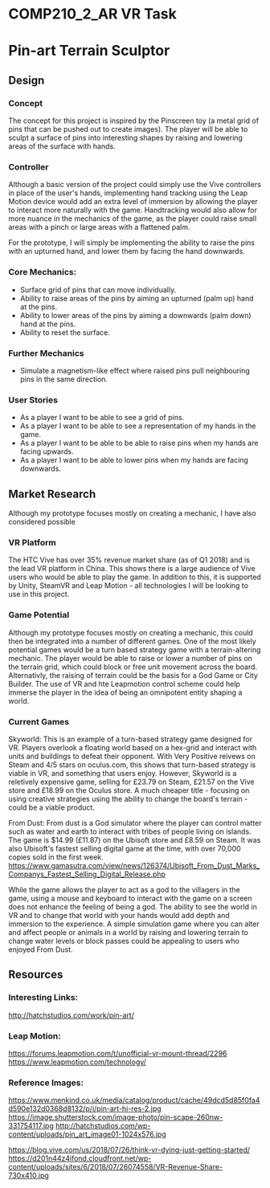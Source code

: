 # COMP210_2_AR VR Task

# Pin-art Terrain Sculptor

## Design 

### Concept
The concept for this project is inspired by the Pinscreen toy (a metal grid of pins that can be pushed out to create images). The player will be able to sculpt a surface of pins into interesting shapes by raising and lowering areas of the surface with hands.

### Controller
Although a basic version of the project could simply use the Vive controllers in place of the user's hands, implementing hand tracking using the Leap Motion device would add an extra level of immersion by allowing the player to interact more naturally with the game. Handtracking would also allow for more nuance in the mechanics of the game, as the player could raise small areas with a pinch or large areas with a flattened palm.

For the prototype, I will simply be implementing the ability to raise the pins with an upturned hand, and lower them by facing the hand downwards.

### Core Mechanics:
* Surface grid of pins that can move individually.
* Ability to raise areas of the pins by aiming an upturned (palm up) hand at the pins.
* Ability to lower areas of the pins by aiming a downwards (palm down) hand at the pins.
* Ability to reset the surface.

### Further Mechanics

* Simulate a magnetism-like effect where raised pins pull neighbouring pins in the same direction.

### User Stories
* As a player I want to be able to see a grid of pins.
* As a player I want to be able to see a representation of my hands in the game.
* As a player I want to be able to be able to raise pins when my hands are facing upwards.
* As a player I want to be able to lower pins when my hands are facing downwards.

## Market Research
Although my prototype focuses mostly on creating a mechanic, I have also considered possible 

### VR Platform
The HTC Vive has over 35% revenue market share (as of Q1 2018) and is the lead VR platform in China. This shows there is a large audience of Vive users who would be able to play the game. In addition to this, it is supported by Unity, SteamVR and Leap Motion - all technologies I will be looking to use in this project.

### Game Potential
Although my prototype focuses mostly on creating a mechanic, this could then be integrated into a number of different games. One of the most likely potential games would be a turn based strategy game with a terrain-altering mechanic. The player would be able to raise or lower a number of pins on the terrain grid, which could block or free unit movement across the board. Alternativly, the raising of terrain could be the basis for a God Game or City Builder. The use of VR and hte Leapmotion control scheme could help immerse the player in the idea of being an omnipotent entity shaping a world.

### Current Games
Skyworld: This is an example of a turn-based strategy game designed for VR. Players overlook a floating world based on a hex-grid and interact with units and buildings to defeat their opponent. With Very Positive reivews on Steam and 4/5 stars on oculus.com, this shows that turn-based strategy is viable in VR, and something that users enjoy. However, Skyworld is a reletively expensive game, selling for £23.79 on Steam, £21.57 on the Vive store and £18.99 on the Oculus store. A much cheaper title - focusing on using creative strategies using the ability to change the board's terrain - could be a viable product.

From Dust: From dust is a God simulator where the player can control matter such as water and earth to interact with tribes of people living on islands. The game is $14.99 (£11.87) on the Ubisoft store and £8.59 on Steam. It was also Ubisoft's fastest selling digital game at the time, with over 70,000 copies sold in the first week. https://www.gamasutra.com/view/news/126374/Ubisoft_From_Dust_Marks_Companys_Fastest_Selling_Digital_Release.php

While the game allows the player to act as a god to the villagers in the game, using a mouse and keyboard to interact with the game on a screen does not enhance the feeling of being a god. The ability to see the world in VR and to change that world with your hands would add depth and immersion to the experience. A simple simulation game where you can alter and affect people or animals in a world by raising and lowering terrain to change water levels or block passes could be appealing to users who enjoyed From Dust.

## Resources
### Interesting Links:
http://hatchstudios.com/work/pin-art/

### Leap Motion:
https://forums.leapmotion.com/t/unofficial-vr-mount-thread/2296
https://www.leapmotion.com/technology/

### Reference Images:
https://www.menkind.co.uk/media/catalog/product/cache/49dcd5d85f0fa4d590e132d0368d8132/p/i/pin-art-hi-res-2.jpg
https://image.shutterstock.com/image-photo/pin-scape-260nw-331754117.jpg
http://hatchstudios.com/wp-content/uploads/pin_art_image01-1024x576.jpg

https://blog.vive.com/us/2018/07/26/think-vr-dying-just-getting-started/
https://d201n44z4ifond.cloudfront.net/wp-content/uploads/sites/6/2018/07/26074558/VR-Revenue-Share-730x410.jpg


